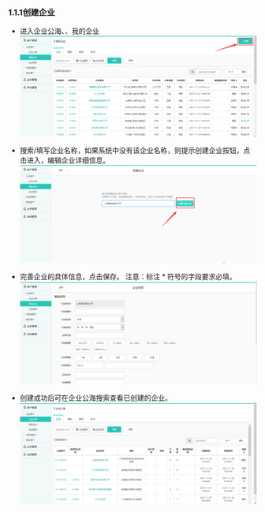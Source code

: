 ### 1.1.1创建企业

* 进入企业公海、、我的企业![](/assets/image-1.png)

* 搜索/填写企业名称，如果系统中没有该企业名称，则提示创建企业按钮，点击进入，编辑企业详细信息。![](/assets/image.png!thumbnail.png)

* 完善企业的具体信息，点击保存。
  注意：标注  \* 符号的字段要求必填。![](/assets/123123.png)

* 创建成功后可在企业公海搜索查看已创建的企业。![](/assets/查看搜索企业.png)




